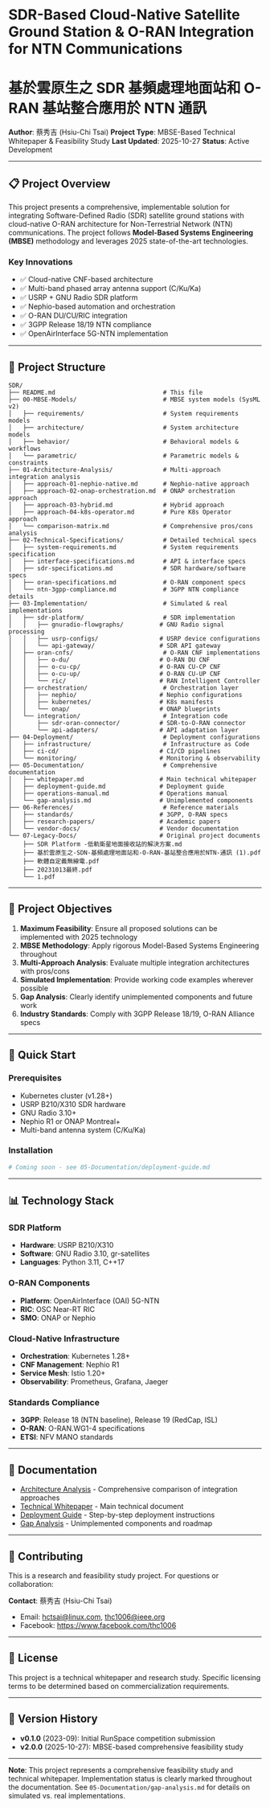 # SDR-Based Cloud-Native Satellite Ground Station & O-RAN Integration for NTN Communications
# 基於雲原生之 SDR 基頻處理地面站和 O-RAN 基站整合應用於 NTN 通訊

**Author**: 蔡秀吉 (Hsiu-Chi Tsai)
**Project Type**: MBSE-Based Technical Whitepaper & Feasibility Study
**Last Updated**: 2025-10-27
**Status**: Active Development

---

## 📋 Project Overview

This project presents a comprehensive, implementable solution for integrating Software-Defined Radio (SDR) satellite ground stations with cloud-native O-RAN architecture for Non-Terrestrial Network (NTN) communications. The project follows **Model-Based Systems Engineering (MBSE)** methodology and leverages 2025 state-of-the-art technologies.

### Key Innovations
- ✅ Cloud-native CNF-based architecture
- ✅ Multi-band phased array antenna support (C/Ku/Ka)
- ✅ USRP + GNU Radio SDR platform
- ✅ Nephio-based automation and orchestration
- ✅ O-RAN DU/CU/RIC integration
- ✅ 3GPP Release 18/19 NTN compliance
- ✅ OpenAirInterface 5G-NTN implementation

---

## 📂 Project Structure

```
SDR/
├── README.md                              # This file
├── 00-MBSE-Models/                        # MBSE system models (SysML v2)
│   ├── requirements/                      # System requirements models
│   ├── architecture/                      # System architecture models
│   ├── behavior/                          # Behavioral models & workflows
│   └── parametric/                        # Parametric models & constraints
├── 01-Architecture-Analysis/              # Multi-approach integration analysis
│   ├── approach-01-nephio-native.md       # Nephio-native approach
│   ├── approach-02-onap-orchestration.md  # ONAP orchestration approach
│   ├── approach-03-hybrid.md              # Hybrid approach
│   ├── approach-04-k8s-operator.md        # Pure K8s Operator approach
│   └── comparison-matrix.md               # Comprehensive pros/cons analysis
├── 02-Technical-Specifications/           # Detailed technical specs
│   ├── system-requirements.md             # System requirements specification
│   ├── interface-specifications.md        # API & interface specs
│   ├── sdr-specifications.md              # SDR hardware/software specs
│   ├── oran-specifications.md             # O-RAN component specs
│   └── ntn-3gpp-compliance.md             # 3GPP NTN compliance details
├── 03-Implementation/                     # Simulated & real implementations
│   ├── sdr-platform/                      # SDR implementation
│   │   ├── gnuradio-flowgraphs/          # GNU Radio signal processing
│   │   ├── usrp-configs/                 # USRP device configurations
│   │   └── api-gateway/                  # SDR API gateway
│   ├── oran-cnfs/                         # O-RAN CNF implementations
│   │   ├── o-du/                         # O-RAN DU CNF
│   │   ├── o-cu-cp/                      # O-RAN CU-CP CNF
│   │   ├── o-cu-up/                      # O-RAN CU-UP CNF
│   │   └── ric/                          # RAN Intelligent Controller
│   ├── orchestration/                     # Orchestration layer
│   │   ├── nephio/                       # Nephio configurations
│   │   ├── kubernetes/                   # K8s manifests
│   │   └── onap/                         # ONAP blueprints
│   └── integration/                       # Integration code
│       ├── sdr-oran-connector/           # SDR-to-O-RAN connector
│       └── api-adapters/                 # API adaptation layer
├── 04-Deployment/                         # Deployment configurations
│   ├── infrastructure/                    # Infrastructure as Code
│   ├── ci-cd/                            # CI/CD pipelines
│   └── monitoring/                       # Monitoring & observability
├── 05-Documentation/                      # Comprehensive documentation
│   ├── whitepaper.md                     # Main technical whitepaper
│   ├── deployment-guide.md               # Deployment guide
│   ├── operations-manual.md              # Operations manual
│   └── gap-analysis.md                   # Unimplemented components
├── 06-References/                         # Reference materials
│   ├── standards/                        # 3GPP, O-RAN specs
│   ├── research-papers/                  # Academic papers
│   └── vendor-docs/                      # Vendor documentation
└── 07-Legacy-Docs/                       # Original project documents
    ├── SDR Platform -低軌衛星地面接收站的解決方案.md
    ├── 基於雲原生之-SDN-基頻處理地面站和-O-RAN-基站整合應用於NTN-通訊 (1).pdf
    ├── 軟體自定義無線電.pdf
    ├── 20231013最終.pdf
    └── 1.pdf
```

---

## 🎯 Project Objectives

1. **Maximum Feasibility**: Ensure all proposed solutions can be implemented with 2025 technology
2. **MBSE Methodology**: Apply rigorous Model-Based Systems Engineering throughout
3. **Multi-Approach Analysis**: Evaluate multiple integration architectures with pros/cons
4. **Simulated Implementation**: Provide working code examples wherever possible
5. **Gap Analysis**: Clearly identify unimplemented components and future work
6. **Industry Standards**: Comply with 3GPP Release 18/19, O-RAN Alliance specs

---

## 🚀 Quick Start

### Prerequisites
- Kubernetes cluster (v1.28+)
- USRP B210/X310 SDR hardware
- GNU Radio 3.10+
- Nephio R1 or ONAP Montreal+
- Multi-band antenna system (C/Ku/Ka)

### Installation
```bash
# Coming soon - see 05-Documentation/deployment-guide.md
```

---

## 📊 Technology Stack

### SDR Platform
- **Hardware**: USRP B210/X310
- **Software**: GNU Radio 3.10, gr-satellites
- **Languages**: Python 3.11, C++17

### O-RAN Components
- **Platform**: OpenAirInterface (OAI) 5G-NTN
- **RIC**: OSC Near-RT RIC
- **SMO**: ONAP or Nephio

### Cloud-Native Infrastructure
- **Orchestration**: Kubernetes 1.28+
- **CNF Management**: Nephio R1
- **Service Mesh**: Istio 1.20+
- **Observability**: Prometheus, Grafana, Jaeger

### Standards Compliance
- **3GPP**: Release 18 (NTN baseline), Release 19 (RedCap, ISL)
- **O-RAN**: O-RAN.WG1-4 specifications
- **ETSI**: NFV MANO standards

---

## 📖 Documentation

- [Architecture Analysis](01-Architecture-Analysis/comparison-matrix.md) - Comprehensive comparison of integration approaches
- [Technical Whitepaper](05-Documentation/whitepaper.md) - Main technical document
- [Deployment Guide](05-Documentation/deployment-guide.md) - Step-by-step deployment instructions
- [Gap Analysis](05-Documentation/gap-analysis.md) - Unimplemented components and roadmap

---

## 🤝 Contributing

This is a research and feasibility study project. For questions or collaboration:

**Contact**: 蔡秀吉 (Hsiu-Chi Tsai)
- Email: hctsai@linux.com, thc1006@ieee.org
- Facebook: https://www.facebook.com/thc1006

---

## 📜 License

This project is a technical whitepaper and research study. Specific licensing terms to be determined based on commercialization requirements.

---

## 🔖 Version History

- **v0.1.0** (2023-09): Initial RunSpace competition submission
- **v2.0.0** (2025-10-27): MBSE-based comprehensive feasibility study

---

**Note**: This project represents a comprehensive feasibility study and technical whitepaper. Implementation status is clearly marked throughout the documentation. See `05-Documentation/gap-analysis.md` for details on simulated vs. real implementations.
